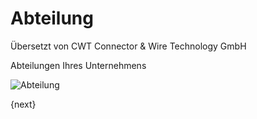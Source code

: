 # Abteilung

<span class="text-muted contributed-by">Übersetzt von CWT Connector & Wire Technology GmbH</span> 

Abteilungen Ihres Unternehmens

<img class="screenshot" alt="Abteilung" src="{{docs_base_url}}/assets/img/human-resources/department.png">

{next}
